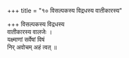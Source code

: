 +++
title = "१० विसल्पकस्य विद्रधस्य वातीकारस्य"

+++
विसल्पकस्य विद्रधस्य  
वातीकारस्य वालजेः ।  
यक्ष्माणां सर्वेषां विषं  
निर् अवोचम् अहं त्वत् ॥